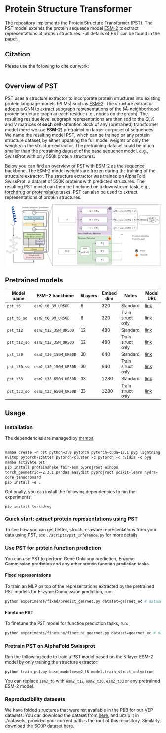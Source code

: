 # Protein Structure Transformer

The repository implements the Protein Structure Transformer (PST). The PST model extends the protein sequence model [ESM-2][6] to extract representations of protein structures. Full details of PST can be found in the [paper][1].

## Citation

Please use the following to cite our work:

```bibtex
```


## Overview of PST

PST uses a structure extractor to incorporate protein structures into existing protein language models (PLMs) such as [ESM-2][6].
The structure extractor adopts a GNN to extract subgraph representations of the 8Å-neighborhood protein structure graph at each residue (i.e., nodes on the graph). The resulting residue-level subgraph representations are then add to the $Q$, $K$ and $V$ matrices of **each** self-attention block of any (pretrained) transformer model (here we use **ESM-2**) pretrained on larger corpuses of sequences. We name the resulting model PST, which can be trained on any protein structure dataset, by either updating the full model weights or only the weights in the structure extractor. The pretraining dataset could be much smaller than the pretraining dataset of the base sequence model, e.g., SwissProt with only 550k protein structures. 

Below you can find an overview of PST with ESM-2 as the sequence backbone. The ESM-2 model weights are frozen during the training of the structure extractor. The structure extractor was trained on AlphaFold SwissProt, a dataset of 550K proteins with predicted structures. The resulting PST model can then be finetuned on a downstream task, e.g., [torchdrug][5] or [proteinshake][4] tasks. PST can also be used to extract representations of protein structures.

![Overview of PST](assets/overview.png)

## Pretrained models

| Model name   | ESM-2 backbone        | #Layers | Embed dim | Notes             | Model URL                                                  |
| ------------ | --------------------- | ------- | --------- | ----------------- | ---------------------------------------------------------- |
| `pst_t6`     | `esm2_t6_8M_UR50D`    | 6       | 320       | Standard          | [link](https://datashare.biochem.mpg.de/s/ac9ufZ0NB2IrkZL) |
| `pst_t6_so`  | `esm2_t6_8M_UR50D`    | 6       | 320       | Train struct only | [link](https://datashare.biochem.mpg.de/s/ARzKycmMQePvLXs) |
| `pst_t12`    | `esm2_t12_35M_UR50D`  | 12      | 480       | Standard          | [link](https://datashare.biochem.mpg.de/s/fOSIwJAIKLYjFe3) |
| `pst_t12_so` | `esm2_t12_35M_UR50D`  | 12      | 480       | Train struct only | [link](https://datashare.biochem.mpg.de/s/qRvDPTfExZkq38f) |
| `pst_t30`    | `esm2_t30_150M_UR50D` | 30      | 640       | Standard          | [link](https://datashare.biochem.mpg.de/s/a3yugJJMe0I0oEL) |
| `pst_t30_so` | `esm2_t30_150M_UR50D` | 30      | 640       | Train struct only | [link](https://datashare.biochem.mpg.de/s/p73BABG81gZKElL) |
| `pst_t33`    | `esm2_t33_650M_UR50D` | 33      | 1280      | Standard          | [link](https://datashare.biochem.mpg.de/s/RpWYV4o4ka3gHvX) |
| `pst_t33_so` | `esm2_t33_650M_UR50D` | 33      | 1280      | Train struct only | [link](https://datashare.biochem.mpg.de/s/xGpS7sIG7k8DZX0) |

## Usage

### Installation

The dependencies are managed by [mamba][2]

```

mamba create -n pst python=3.9 pytorch pytorch-cuda=12.1 pyg lightning nvitop pytorch-scatter pytorch-cluster -c pytorch -c nvidia -c pyg
mamba activate pst
pip install proteinshake fair-esm pyprojroot einops torch_geometric==2.3.1 pandas easydict pyprojroot scikit-learn hydra-core tensorboard
pip install -e .
```

Optionally, you can install the following dependencies to run the experiments:

```
pip install torchdrug
```


### Quick start: extract protein representations using PST

To see how you can get better, structure-aware representations from your data using PST, see `./scripts/pst_inference.py` for more details.

### Use PST for protein function prediction

You can use PST to perform Gene Ontology prediction, Enzyme Commission prediction and any other protein function prediction tasks.

#### Fixed representations

To train an MLP on top of the representations extracted by the pretrained PST models for Enzyme Commission prediction, run:

```bash
python experiments/fixed/predict_gearnet.py dataset=gearnet_ec # dataset=gearnet_go_bp, gearnet_go_cc or gearnet_go_mf for GO prediction
```

#### Finetune PST

To finetune the PST model for function prediction tasks, run:

```bash
python experiments/finetune/finetune_gearnet.py dataset=gearnet_ec # dataset=gearnet_go_bp, gearnet_go_cc or gearnet_go_mf for GO prediction
```

### Pretrain PST on AlphaFold Swissprot

Run the following code to train a PST model based on the 6-layer ESM-2 model by only training the structure extractor:

```bash
python train_pst.py base_model=esm2_t6 model.train_struct_only=true
```

You can replace `esm2_t6` with `esm2_t12`, `esm2_t30`, `esm2_t33` or any pretrained ESM-2 model.

### Reproducibility datasets

We have folded structures that were not available in the PDB for our VEP datasets. You can download the dataset from [here](https://datashare.biochem.mpg.de/s/2UgA8kBwmCAVEsL), and unzip it in ./datasets, provided your current path is the root of this repository. Similarly, download the SCOP dataset [here](https://datashare.biochem.mpg.de/s/2yUwpK7pt2TMQ5E).


[1]: https://arxiv.org/abs/TODO
[2]: https://mamba.readthedocs.io/en/latest/installation/mamba-installation.html
[3]: https://arxiv.org/abs/2202.03036
[4]: https://proteinshake.ai/
[5]: https://torchdrug.ai/
[6]: https://github.com/facebookresearch/esm/